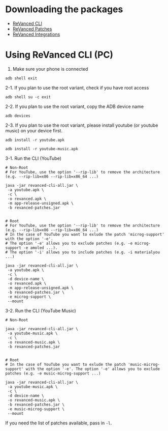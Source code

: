 Downloading the packages
==
- [ReVanced CLI](https://github.com/inotia00/revanced-cli/releases/latest)
- [ReVanced Patches](https://github.com/inotia00/revanced-patches/releases/latest)
- [ReVanced Integrations](https://github.com/inotia00/revanced-integrations/releases/latest)

Using ReVanced CLI (PC)
==
1. Make sure your phone is connected

```
adb shell exit
```

2-1. If you plan to use the root variant, check if you have root access
```
adb shell su -c exit
```

2-2. If you plan to use the root variant, copy the ADB device name
```
adb devices
```

2-3. If you plan to use the root variant, please install youtube (or youtube music) on your device first.
```
adb install -r youtube.apk
```
```
adb install -r youtube-music.apk
```

3-1. Run the CLI (YouTube)
```
# Non-Root
# For YouTube, use the option '--rip-lib' to remove the architecture (e.g. --rip-lib=x86 --rip-lib=x86_64 ...)

java -jar revanced-cli-all.jar \
 -a youtube.apk \
 -c \
 -o revanced.apk \
 -m app-release-unsigned.apk \
 -b revanced-patches.jar


# Root
# For YouTube, use the option '--rip-lib' to remove the architecture (e.g. --rip-lib=x86 --rip-lib=x86_64 ...)
# In the case of YouTube you want to exlude the patch 'microg-support' with the option '-e'.
# The option '-e' allows you to exclude patches (e.g. -e microg-support -e amoled ...).
# The option '-i' allows you to include patches (e.g. -i materialyou ...)

java -jar revanced-cli-all.jar \
 -a youtube.apk \
 -c \
 -d device-name \
 -o revanced.apk \
 -m app-release-unsigned.apk \
 -b revanced-patches.jar \
 -e microg-support \
 --mount
```

3-2. Run the CLI (YouTube Music)
```
# Non-Root

java -jar revanced-cli-all.jar \
 -a youtube-music.apk \
 -c \
 -o revanced-music.apk \
 -b revanced-patches.jar


# Root
# In the case of YouTube you want to exlude the patch 'music-microg-support' with the option '-e'. The option '-e' allows you to exclude patches (e.g. -e music-microg-support ...)

java -jar revanced-cli-all.jar \
 -a youtube-music.apk \
 -c \
 -d device-name \
 -o revanced-music.apk \
 -b revanced-patches.jar \
 -e music-microg-support \
 --mount
```

If you need the list of patches available, pass in `-l`.